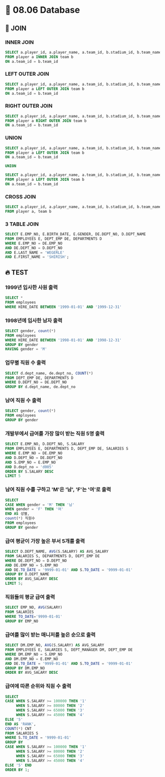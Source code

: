# 📖 08.06 Database
## 🚀 JOIN
### INNER JOIN
```sql
SELECT a.player_id, a.player_name, a.team_id, b.stadium_id, b.team_name
FROM player a INNER JOIN team b
ON a.team_id = b.team_id
```
### LEFT OUTER JOIN
```sql
SELECT a.player_id, a.player_name, a.team_id, b.stadium_id, b.team_name
FROM player a LEFT OUTER JOIN team b
ON a.team_id = b.team_id
```
### RIGHT OUTER JOIN
```sql
SELECT a.player_id, a.player_name, a.team_id, b.stadium_id, b.team_name
FROM player a RIGHT OUTER JOIN team b
ON a.team_id = b.team_id
```
### UNION
```sql
SELECT a.player_id, a.player_name, a.team_id, b.stadium_id, b.team_name
FROM player a LEFT OUTER JOIN team b
ON a.team_id = b.team_id

UNION

SELECT a.player_id, a.player_name, a.team_id, b.stadium_id, b.team_name
FROM player a LEFT OUTER JOIN team b
ON a.team_id = b.team_id
```
### CROSS JOIN
```sql
SELECT a.player_id, a.player_name, a.team_id, b.stadium_id, b.team_name
FROM player a, team b
```
### 3 TABLE JOIN
```sql
SELECT E.EMP_NO, E.BIRTH_DATE, E.GENDER, DE.DEPT_NO, D.DEPT_NAME
FROM EMPLOYEES E, DEPT_EMP DE, DEPARTMENTS D
WHERE E.EMP_NO = DE.EMP_NO
AND DE.DEPT_NO = D.DEPT_NO
AND E.LAST_NAME = 'WEGERLE'
AND E.FIRST_NAME = 'SHIRISH';
```
## 🔥 TEST
### 1999년 입사한 사원 출력
```sql
SELECT *
FROM employees
WHERE HIRE_DATE BETWEEN '1999-01-01' AND '1999-12-31'
```
### 1998년에 입사한 남자 출력
```sql
SELECT gender, count(*)
FROM employees
WHERE HIRE_DATE BETWEEN '1998-01-01' AND '1998-12-31'
GROUP BY gender
HAVING gender = 'M'
```
### 업무별 직원 수 출력
```sql
SELECT d.dept_name, de.dept_no, COUNT(*) 
FROM DEPT_EMP DE, DEPARTMENTS D
WHERE D.DEPT_NO = DE.DEPT_NO
GROUP BY d.dept_name, de.dept_no
```
### 남여 직원 수 출력
```sql
SELECT gender, count(*)
FROM employees
GROUP BY gender
```
### 개발부에서 급여를 가장 많이 받는 직원 5명 출력
```sql
SELECT E.EMP_NO, D.DEPT_NO, S.SALARY
FROM EMPLOYEES E, DEPARTMENTS D, DEPT_EMP DE, SALARIES S
WHERE E.EMP_NO = DE.EMP_NO
AND D.DEPT_NO = DE.DEPT_NO
AND S.EMP_NO = E.EMP_NO 
AND D.dept_no = 'd005'
ORDER BY S.SALARY DESC
LIMIT 5
```
### 남여 직원 수를 구하고 'M'은 '남', 'F'는 '여'로 출력
```sql
SELECT
CASE WHEN gender = 'M' THEN '남'
WHEN gender = 'F' THEN '여'
END AS 성별,
count(*) 직원수
FROM employees
GROUP BY gender
```
### 급여 평균이 가장 높은 부서 5개를 출력
```sql
SELECT D.DEPT_NAME, AVG(S.SALARY) AS AVG_SALARY
FROM SALARIES S, DEPARTMENTS D, DEPT_EMP DE
WHERE DE.DEPT_NO = D.DEPT_NO
AND DE.EMP_NO = S.EMP_NO
AND DE.TO_DATE = '9999-01-01' AND S.TO_DATE = '9999-01-01'
GROUP BY D.DEPT_NAME
ORDER BY AVG_SALARY DESC
LIMIT 5;
```
### 직원들의 평균 급여 출력
```sql
SELECT EMP_NO, AVG(SALARY)
FROM SALARIES
WHERE TO_DATE='9999-01-01'
GROUP BY EMP_NO
```
### 급여를 많이 받는 매니저를 높은 순으로 출력
```sql
SELECT DM.EMP_NO, AVG(S.SALARY) AS AVG_SALARY
FROM EMPLOYEES E, SALARIES S, DEPT_MANAGER DM, DEPT_EMP DE
WHERE DM.EMP_NO = S.EMP_NO
AND DM.EMP_NO = E.EMP_NO 
AND DE.TO_DATE = '9999-01-01' AND S.TO_DATE = '9999-01-01'
GROUP BY DM.EMP_NO
ORDER BY AVG_SALARY DESC
```
### 급여에 따른 순위와 직원 수 출력 
```sql
SELECT
CASE WHEN S.SALARY >= 100000 THEN '1'
     WHEN S.SALARY >= 80000 THEN '2'
     WHEN S.SALARY >= 65000 THEN '3'
     WHEN S.SALARY >= 45000 THEN '4'
ELSE '5'
END AS 'RANK',
COUNT(*) CNT
FROM SALARIES S
WHERE S.TO_DATE = '9999-01-01'
GROUP BY
CASE WHEN S.SALARY >= 100000 THEN '1'
     WHEN S.SALARY >= 80000 THEN '2'
     WHEN S.SALARY >= 65000 THEN '3'
     WHEN S.SALARY >= 45000 THEN '4'
ELSE '5' END
ORDER BY 1;
```